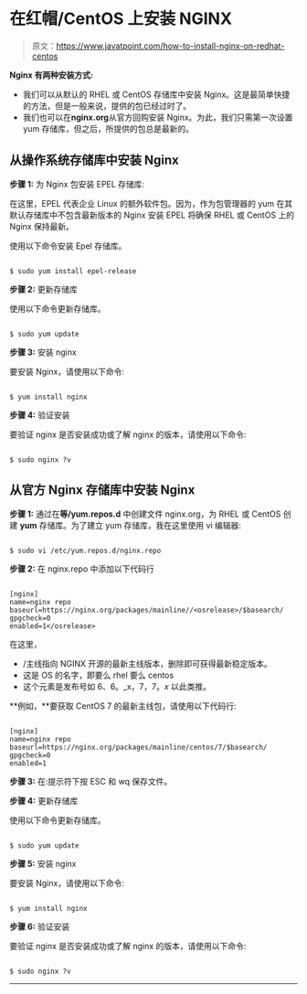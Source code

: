 # 在红帽/CentOS 上安装 NGINX

> 原文：<https://www.javatpoint.com/how-to-install-nginx-on-redhat-centos>

**Nginx 有两种安装方式:**

*   我们可以从默认的 RHEL 或 CentOS 存储库中安装 Nginx。这是最简单快捷的方法，但是一般来说，提供的包已经过时了。
*   我们也可以在**nginx.org**从官方回购安装 Nginx。为此，我们只需第一次设置 yum 存储库，但之后，所提供的包总是最新的。

## 从操作系统存储库中安装 Nginx

**步骤 1:** 为 Nginx 包安装 EPEL 存储库:

在这里，EPEL 代表企业 Linux 的额外软件包。因为，作为包管理器的 yum 在其默认存储库中不包含最新版本的 Nginx 安装 EPEL 将确保 RHEL 或 CentOS 上的 Nginx 保持最新。

使用以下命令安装 Epel 存储库。

```

$ sudo yum install epel-release

```

**步骤 2:** 更新存储库

使用以下命令更新存储库。

```

$ sudo yum update

```

**步骤 3:** 安装 nginx

要安装 Nginx，请使用以下命令:

```

$ yum install nginx

```

**步骤 4:** 验证安装

要验证 nginx 是否安装成功或了解 nginx 的版本，请使用以下命令:

```

$ sudo nginx ?v

```

## 从官方 Nginx 存储库中安装 Nginx

**步骤 1:** 通过在**等/yum.repos.d** 中创建文件 nginx.org，为 RHEL 或 CentOS 创建 **yum** 存储库。为了建立 yum 存储库，我在这里使用 vi 编辑器:

```

$ sudo vi /etc/yum.repos.d/nginx.repo

```

**步骤 2:** 在 nginx.repo 中添加以下代码行

```

[nginx]
name=nginx repo
baseurl=https://nginx.org/packages/mainline//<osrelease>/$basearch/
gpgcheck=0
enabled=1</osrelease> 
```

在这里，

*   /主线指向 NGINX 开源的最新主线版本，删除即可获得最新稳定版本。
*   <os>这是 OS 的名字，即要么 rhel 要么 centos</os>
*   <osrelease>这个元素是发布号如 6、6。_x，7，7。_x_ 以此类推。</osrelease>

**例如，**要获取 CentOS 7 的最新主线包，请使用以下代码行:

```

[nginx]
name=nginx repo
baseurl=https://nginx.org/packages/mainline/centos/7/$basearch/
gpgcheck=0
enabled=1

```

**步骤 3:** 在:提示符下按 ESC 和 wq 保存文件。

**步骤 4:** 更新存储库

使用以下命令更新存储库。

```

$ sudo yum update

```

**步骤 5:** 安装 nginx

要安装 Nginx，请使用以下命令:

```

$ yum install nginx

```

**步骤 6:** 验证安装

要验证 nginx 是否安装成功或了解 nginx 的版本，请使用以下命令:

```

$ sudo nginx ?v

```

* * *